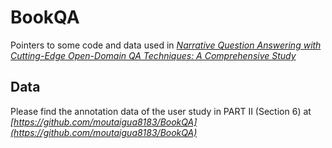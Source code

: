 # BookQA #

Pointers to some code and data used in *[Narrative Question Answering with Cutting-Edge Open-Domain QA Techniques: A Comprehensive Study](google.com)*

## Data ##
Please find the annotation data of the user study in PART II (Section 6) at *[https://github.com/moutaigua8183/BookQA](https://github.com/moutaigua8183/BookQA)*
